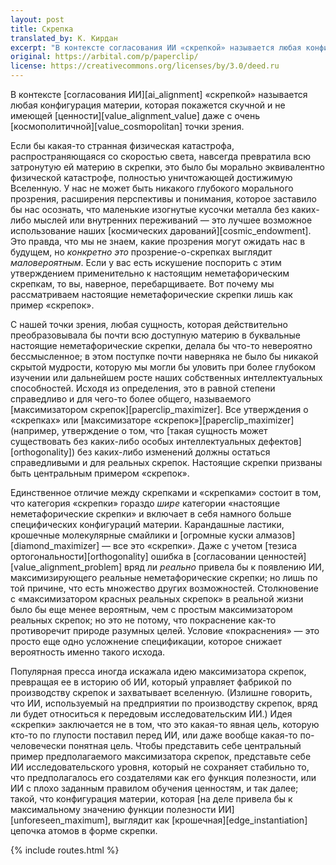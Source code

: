 ```yaml
---
layout: post
title: Скрепка
translated_by: К. Кирдан
excerpt: "В контексте согласования ИИ «скрепкой» называется любая конфигурация материи, которая покажется скучной и не имеющей ценности даже с очень космополитичной точки зрения."
original: https://arbital.com/p/paperclip/
license: https://creativecommons.org/licenses/by/3.0/deed.ru
---
```

В контексте [согласования ИИ][ai_alignment] «скрепкой» называется любая конфигурация материи, которая покажется скучной и не имеющей [ценности][value_alignment_value] даже с очень [космополитичной][value_cosmopolitan] точки зрения.

Если бы какая-то странная физическая катастрофа, распространяющаяся со скоростью света, навсегда превратила всю затронутую ей материю в скрепки, это было бы морально эквивалентно физической катастрофе, полностью уничтожающей достижимую Вселенную. У нас не может быть никакого глубокого морального прозрения, расширения перспективы и понимания, которое заставило бы нас осознать, что маленькие изогнутые кусочки металла без каких-либо мыслей или внутренних переживаний — это лучшее возможное использование наших [космических дарований][cosmic_endowment]. Это правда, что мы не знаем, какие прозрения могут ожидать нас в будущем, но _конкретно это_ прозрение-о-скрепках выглядит _маловероятным_. Если у вас есть искушение поспорить с этим утверждением применительно к настоящим неметафорическим скрепкам, то вы, наверное, перебарщиваете. Вот почему мы рассматриваем настоящие неметафорические скрепки лишь как пример «скрепок».

С нашей точки зрения, любая сущность, которая действительно преобразовывала бы почти всю доступную материю в буквальные настоящие неметафорические скрепки, делала бы что-то невероятно бессмысленное; в этом поступке почти наверняка не было бы никакой скрытой мудрости, которую мы могли бы уловить при более глубоком изучении или дальнейшем росте наших собственных интеллектуальных способностей. Исходя из определения, это в равной степени справедливо и для чего-то более общего, называемого [максимизатором скрепок][paperclip_maximizer]. Все утверждения о «скрепках» или [максимизаторе «скрепок»][paperclip_maximizer] (например, утверждение о том, что [такая сущность может существовать без каких-либо особых интеллектуальных дефектов][orthogonality]) без каких-либо изменений должны остаться справедливыми и для реальных скрепок. Настоящие скрепки призваны быть центральным примером «скрепок».

Единственное отличие между скрепками и «скрепками» состоит в том, что категория «скрепки» гораздо _шире_ категории «настоящие неметафорические скрепки» и включает в себя намного больше специфических конфигураций материи. Карандашные ластики, крошечные молекулярные смайлики и [огромные куски алмазов][diamond_maximizer] — все это «скрепки». Даже с учетом [тезиса ортогональности][orthogonality] ошибка в [согласовании ценностей][value_alignment_problem] вряд ли _реально_ привела бы к появлению ИИ, максимизирующего реальные неметафорические скрепки; но лишь по той причине, что есть множество других возможностей. Столкновение с «максимизатором красных реальных скрепок» в реальной жизни было бы еще менее вероятным, чем с простым максимизатором реальных скрепок; но это не потому, что покраснение как-то противоречит природе разумных целей. Условие «покраснения» — это просто еще одно усложнение спецификации, которое снижает вероятность именно такого исхода.

Популярная пресса иногда искажала идею максимизатора скрепок, превращая ее в историю об ИИ, который управляет фабрикой по производству скрепок и захватывает вселенную. (Излишне говорить, что ИИ, используемый на предприятии по производству скрепок, вряд ли будет относиться к передовым исследовательским ИИ.) Идея «скрепки» заключается не в том, что это какая-то явная цель, которую кто-то по глупости поставил перед ИИ, или даже вообще какая-то по-человечески понятная цель. Чтобы представить себе центральный пример предполагаемого максимизатора скрепок, представьте себе ИИ исследовательского уровня, который не сохраняет стабильно то, что предполагалось его создателями как его функция полезности, или ИИ с плохо заданным правилом обучения ценностям, и так далее; такой, что конфигурация материи, которая [на деле привела бы к максимальному значению функции полезности ИИ][unforeseen_maximum], выглядит как [крошечная][edge_instantiation] цепочка атомов в форме скрепки.

{% include routes.html %}

